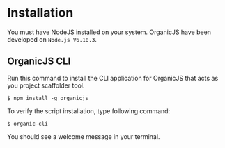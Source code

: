 # Installation

You must have NodeJS installed on your system. OrganicJS have been developed on `Node.js V6.10.3`.

## OrganicJS CLI

Run this command to install the CLI application for OrganicJS that acts as you project scaffolder tool.

    $ npm install -g organicjs

To verify the script installation, type following command:

    $ organic-cli

You should see a welcome message in your terminal.